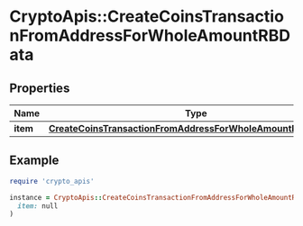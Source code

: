 # CryptoApis::CreateCoinsTransactionFromAddressForWholeAmountRBData

## Properties

| Name | Type | Description | Notes |
| ---- | ---- | ----------- | ----- |
| **item** | [**CreateCoinsTransactionFromAddressForWholeAmountRBDataItem**](CreateCoinsTransactionFromAddressForWholeAmountRBDataItem.md) |  |  |

## Example

```ruby
require 'crypto_apis'

instance = CryptoApis::CreateCoinsTransactionFromAddressForWholeAmountRBData.new(
  item: null
)
```


